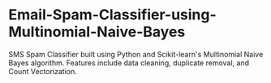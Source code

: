 # Email-Spam-Classifier-using-Multinomial-Naive-Bayes
SMS Spam Classifier built using Python and Scikit-learn's Multinomial Naive Bayes algorithm. Features include data cleaning, duplicate removal, and Count Vectorization.
